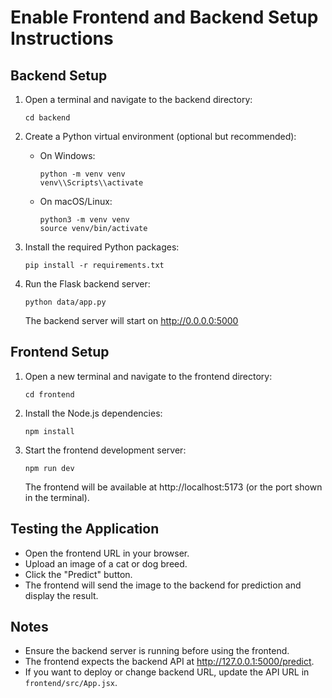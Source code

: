 # Enable Frontend and Backend Setup Instructions

## Backend Setup

1. Open a terminal and navigate to the backend directory:
   ```
   cd backend
   ```

2. Create a Python virtual environment (optional but recommended):
   - On Windows:
     ```
     python -m venv venv
     venv\\Scripts\\activate
     ```
   - On macOS/Linux:
     ```
     python3 -m venv venv
     source venv/bin/activate
     ```

3. Install the required Python packages:
   ```
   pip install -r requirements.txt
   ```

4. Run the Flask backend server:
   ```
   python data/app.py
   ```

   The backend server will start on http://0.0.0.0:5000

## Frontend Setup

1. Open a new terminal and navigate to the frontend directory:
   ```
   cd frontend
   ```

2. Install the Node.js dependencies:
   ```
   npm install
   ```

3. Start the frontend development server:
   ```
   npm run dev
   ```

   The frontend will be available at http://localhost:5173 (or the port shown in the terminal).

## Testing the Application

- Open the frontend URL in your browser.
- Upload an image of a cat or dog breed.
- Click the "Predict" button.
- The frontend will send the image to the backend for prediction and display the result.

## Notes

- Ensure the backend server is running before using the frontend.
- The frontend expects the backend API at http://127.0.0.1:5000/predict.
- If you want to deploy or change backend URL, update the API URL in `frontend/src/App.jsx`.
